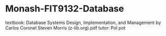 # Monash-FIT9132-Database
textbook:
Database Systems Design, Implementation, and Management by Carlos Coronel Steven Morris (z-lib.org).pdf
tutor: Pol pot